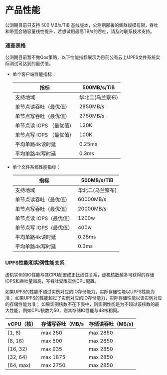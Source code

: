 

# 产品性能
公测期目前只支持 500 MB/s/TiB 基线版本，公测期部署的集群规模有限，吞吐和带宽会随容量线性提升，若想试用最高TB/s的吞吐，请及时联系技术支持。


### 速查表格
公测期目前暂不做Qos策略，以下性能指标展示为目前公有云上UPFS文件系统实际测试可达到的最优值。

 - 单个客户端性能指标：
    
    | 指标          | 500MB/s/TiB |
    |-------------|------------|
    | 支持地域        | 华北二(乌兰察布)  |
    | 单节点读吞吐（最优值） | 2850MB/s   |
    | 单节点写吞吐（最优值） | 2750MB/s   |
    | 单节点读 IOPS （最优值）  | 120K       |
    | 单节点写 IOPS （最优值）  | 100K       |
    | 平均单路4k读时延   | 0.25ms     |
    | 平均单路4k写时延   | 0.3ms      |

 - 单个文件系统性能指标：
    
    | 指标 | 500MB/s/TiB |
    |-------------------|----------|
    | 支持地域 | 华北二(乌兰察布) |
    | 单节点读吞吐（最优值） |  60000MB/s |
    | 单节点写吞吐（最优值） |  20000MB/s |
    | 单节点读 IOPS（最优值） | 1200w     |
    | 单节点写 IOPS（最优值） | 400w      |
    | 平均单路4k读时延 | 0.25ms   |
    | 平均单路4k写时延| 0.3ms    |

 

### UPFS性能和实例性能关系
虚机实例的IO性能与其CPU配置成正比线性关系，虚机核数越多可获得的存储IOPS和吞吐量越高，写吞吐受限实例CPU配置。

如果UPFS的性能不超过实例对应的IO存储能力，实际存储性能以UPFS性能为准；
如果UPFS的性能超过了实例对应的IO存储能力，实际存储性能以该实例对应的存储性能为准；
如果实例核数不在下表中，则实例性能是为不超过该核数的最大性能，例如CPU核数为50，则其存储IO性能与48核相同。


| vCPU（核）| 存储写吞吐（MB/s | 存储读吞吐（MB/s) |
|-------------------|---------|----------|
| [1, 8) | max 250 | max 2850 |
| [8, 16) | max 500 | max 2850 |
| [16, 32) | max 935 | max 2850 |
| [32, 64) | max 1875 | max 2850 |
| [64, max) | max 2750 | max 2850 |

